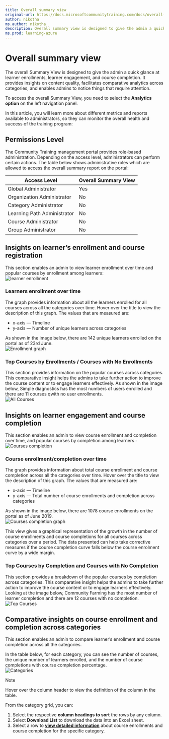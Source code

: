 ```yaml
---
title: Overall summary view
original-url: https://docs.microsoftcommunitytraining.com/docs/overall-summary
author: nikotha
ms.author: nikotha
description: Overall summary view is designed to give the admin a quick glance at the learner enrollments, learner engagement and course completion.
ms.prod: learning-azure
---
```


# Overall summary view

The overall Summary View is designed to give the admin a quick glance at learner enrollments, learner engagement, and course completion. It provides insights on content quality, facilitates comparative analytics across categories, and enables admins to notice things that require attention.

To access the overall Summary View, you need to select the **Analytics option** on the left navigation panel.

In this article, you will learn more about different metrics and reports available to administrators, so they can monitor the overall health and success of the training program:

## Permissions Level

The Community Training management portal provides role-based administration. Depending on the access level, administrators can perform certain actions. The table below shows administrative roles which are allowed to access the overall summary report on the portal:

|Access Level  |Overall Summary View|
|---|---|
|Global Administrator| Yes |
|Organization Administrator |No|
|Category Administrator|No|
|Learning Path Administrator|No|
|Course Administrator|No|
|Group Administrator|No|

## Insights on learner’s enrollment and course registration

This section enables an admin to view learner enrollment over time and popular courses by enrollment among learners:  
![learner enrollment](../../media/image%2831%29.png)

### Learners enrollment over time

The graph provides information about all the learners enrolled for all courses across all the categories over time. Hover over the title to view the description of this graph. The values that are measured are:

* x-axis — Timeline
* y-axis — Number of unique learners across categories

As shown in the image below, there are 142 unique learners enrolled on the portal as of 23rd June.  
![Enrollment graph](../../media/image%2833%29.png)

### Top Courses by Enrollments / Courses with No Enrollments

This section provides information on the popular courses across categories. This comparative insight helps the admins to take further action to improve the course content or to engage learners effectively. As shown in the image below, Simple diagnostics has the most numbers of users enrolled and there are 11 courses qwith no user enrollments.  
![All Courses](../../media/image%2834%29.png)

## Insights on learner engagement and course completion

This section  enables an admin to view course enrollment and completion over time, and popular courses by completion among learners :  
![Courses completion](../../media/image%2835%29.png)

### Course enrollment/completion over time

The graph provides information about total course enrollment and course completion across all the categories over time. Hover over the title to view the description of this graph. The values that are measured are:  

* x-axis — Timeline
* y-axis — Total number of course enrollments and completion across categories

As shown in the image below, there are 1078 course enrollments on the portal as of June 2019.  
![Courses completion graph](../../media/image%2836%29.png)

This view gives a graphical representation of the growth in the number of course enrollments and course completions for all courses across categories over a period. The data presented can help take corrective measures if the course completion curve falls below the course enrolment curve by a wide margin.

### Top Courses by Completion  and Courses with No Completion

This section provides a breakdown of the popular courses by completion across categories. This comparative insight helps the admins to take further action to improve the course content or to engage learners effectively. Looking at the image below, Community Farming has the most number of learner completion and there are 12 courses with no completion.  
![Top Courses](../../media/image%2837%29.png)

## Comparative insights on course enrollment and completion across categories

This section enables an admin to compare learner’s enrollment and course completion across all the categories.

In the table below, for each category, you can see the number of courses, the unique number of learners enrolled, and the number of course completions with course completion percentage.  
![Categories](../../media/image%2838%29.png)

> [!NOTE]
> Hover over the column header to view the definition of the column in the table.

From the category grid, you can:  

1. Select the respective **column headings to sort** the rows by any column.
2. Select **Download List** to download the data into an Excel sheet.
3. Select a row to [**view detailed information**](./category-view-report.md) about course enrollments and course completion for the specific category.
